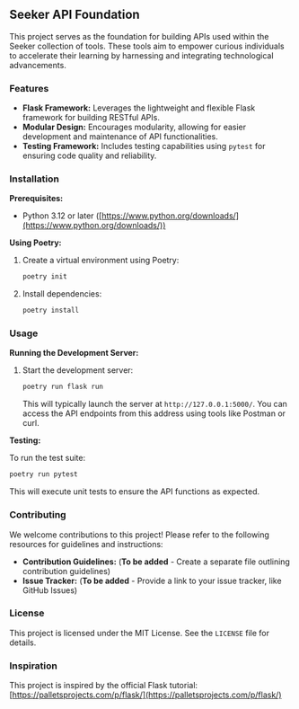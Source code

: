 ## Seeker API Foundation

This project serves as the foundation for building APIs used within the Seeker collection of tools. These tools aim to empower curious individuals to accelerate their learning by harnessing and integrating technological advancements.

### Features

* **Flask Framework:** Leverages the lightweight and flexible Flask framework for building RESTful APIs.
* **Modular Design:** Encourages modularity, allowing for easier development and maintenance of API functionalities.
* **Testing Framework:** Includes testing capabilities using `pytest` for ensuring code quality and reliability.

### Installation

**Prerequisites:**

* Python 3.12 or later ([https://www.python.org/downloads/](https://www.python.org/downloads/))

**Using Poetry:**

1. Create a virtual environment using Poetry:

   ```bash
   poetry init
   ```

2. Install dependencies:

   ```bash
   poetry install
   ```

### Usage

**Running the Development Server:**

1. Start the development server:

   ```bash
   poetry run flask run
   ```

   This will typically launch the server at `http://127.0.0.1:5000/`. You can access the API endpoints from this address using tools like Postman or curl.

**Testing:**

To run the test suite:

```bash
poetry run pytest
```

This will execute unit tests to ensure the API functions as expected.

### Contributing

We welcome contributions to this project! Please refer to the following resources for guidelines and instructions:

* **Contribution Guidelines:** (**To be added** - Create a separate file outlining contribution guidelines)
* **Issue Tracker:** (**To be added** - Provide a link to your issue tracker, like GitHub Issues)

### License

This project is licensed under the MIT License. See the `LICENSE` file for details.

### Inspiration

This project is inspired by the official Flask tutorial: [https://palletsprojects.com/p/flask/](https://palletsprojects.com/p/flask/)
